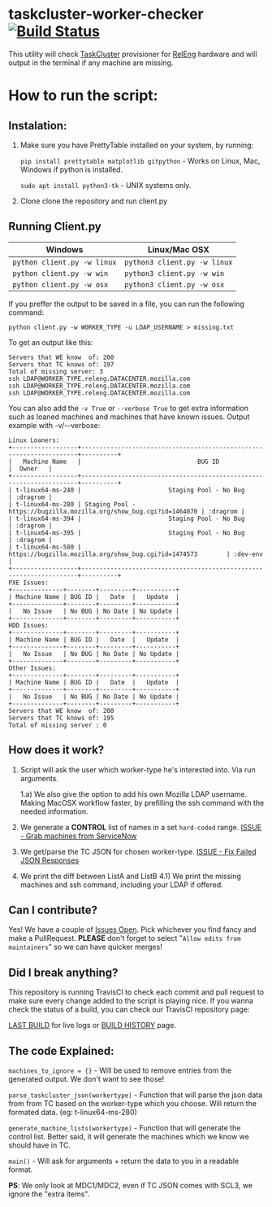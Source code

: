 # taskcluster-worker-checker [![Build Status](https://travis-ci.com/Akhliskun/taskcluster-worker-checker.svg?branch=master)](https://travis-ci.com/Akhliskun/taskcluster-worker-checker)

This utility will check [TaskCluster](https://github.com/taskcluster) provisioner for [RelEng](https://github.com/mozilla-releng) hardware and will output in the terminal if any machine are missing.

# How to run the script:
## Instalation:
1) Make sure you have PrettyTable installed on your system, by running:

    `pip install prettytable matplotlib gitpython` - Works on Linux, Mac, Windows if python is installed.
    
    `sudo apt install python3-tk` - UNIX systems only.

2) Clone clone the repository and run client.py

## Running Client.py
| Windows  | Linux/Mac OSX |
| ------------- | ------------- |
| `python client.py -w linux` | `python3 client.py -w linux` |
| `python client.py -w win`  | `python3 client.py -w win`  |
| `python client.py -w osx`  | `python3 client.py -w osx`  |

If you preffer the output to be saved in a file, you can run the following command:

`python client.py -w WORKER_TYPE -u LDAP_USERNAME > missing.txt`

To get an output like this:
```
Servers that WE know  of: 200
Servers that TC knows of: 197
Total of missing server: 3
ssh LDAP@WORKER_TYPE.releng.DATACENTER.mozilla.com
ssh LDAP@WORKER_TYPE.releng.DATACENTER.mozilla.com
ssh LDAP@WORKER_TYPE.releng.DATACENTER.mozilla.com
```

You can also add the `-v True` or `--verbose True` to get extra information such as loaned machines and machines that have known issues. 
Output example with -v/--verbose:
```
Linux Loaners:
+------------------+---------------------------------------------------------------------+----------+
|   Machine Name   |                                BUG ID                               |  Owner   |
+------------------+---------------------------------------------------------------------+----------+
| t-linux64-ms-240 |                        Staging Pool - No Bug                        | :dragrom |
| t-linux64-ms-280 | Staging Pool - https://bugzilla.mozilla.org/show_bug.cgi?id=1464070 | :dragrom |
| t-linux64-ms-394 |                        Staging Pool - No Bug                        | :dragrom |
| t-linux64-ms-395 |                        Staging Pool - No Bug                        | :dragrom |
| t-linux64-ms-580 |         https://bugzilla.mozilla.org/show_bug.cgi?id=1474573        | :dev-env |
+------------------+---------------------------------------------------------------------+----------+
PXE Issues:
+--------------+--------+---------+-----------+
| Machine Name | BUG ID |   Date  |   Update  |
+--------------+--------+---------+-----------+
|   No Issue   | No BUG | No Date | No Update |
+--------------+--------+---------+-----------+
HDD Issues:
+--------------+--------+---------+-----------+
| Machine Name | BUG ID |   Date  |   Update  |
+--------------+--------+---------+-----------+
|   No Issue   | No BUG | No Date | No Update |
+--------------+--------+---------+-----------+
Other Issues:
+--------------+--------+---------+-----------+
| Machine Name | BUG ID |   Date  |   Update  |
+--------------+--------+---------+-----------+
|   No Issue   | No BUG | No Date | No Update |
+--------------+--------+---------+-----------+
Servers that WE know  of: 200
Servers that TC knows of: 195
Total of missing server : 0
```

## How does it work?
1) Script will ask the user which worker-type he's interested into. Via run arguments.
    
    1.a) We also give the option to add his own Mozilla LDAP username. Making MacOSX workflow faster, by prefilling the ssh command with the needed information. 
2) We generate a **CONTROL** list of names in a set `hard-coded` range. [ISSUE - Grab machines from ServiceNow](https://github.com/Akhliskun/taskcluster-worker-checker/issues/2)
3) We get/parse the TC JSON for chosen worker-type. [ISSUE - Fix Failed JSON Responses](https://github.com/Akhliskun/taskcluster-worker-checker/issues/3)
4) We print the diff between ListA and ListB
4.1) We print the missing machines and ssh command, including your LDAP if offered.

## Can I contribute?
Yes! We have a couple of [Issues Open](https://github.com/Akhliskun/taskcluster-worker-checker/issues). 
Pick whichever you find fancy and make a PullRequest.
**PLEASE** don't forget to select "`Allow edits from maintainers`" so we can have quicker merges!

## Did I break anything?
This repository is running TravisCI to check each commit and pull request to make sure every change added to the script is playing nice. If you wanna check the status of a build, you can check our TravisCI repository page:

[LAST BUILD](https://travis-ci.com/Akhliskun/taskcluster-worker-checker) for live logs or [BUILD HISTORY](https://travis-ci.com/Akhliskun/taskcluster-worker-checker/builds) page.

## The code Explained:
`machines_to_ignore = {}` - Will be used to remove entries from the generated output. We don't want to see those!

`parse_taskcluster_json(workertype)` - Function that will parse the json data from from TC based on the worker-type which you choose. Will return the formated data. (eg: t-linux64-ms-280)

`generate_machine_lists(workertype)` - Function that will generate the control list. Better said, it will generate the machines which we know we should have in TC.

`main()` - Will ask for arguments + return the data to you in a readable format.


**PS**: We only look at MDC1/MDC2, even if TC JSON comes with SCL3, we ignore the "extra items". 
